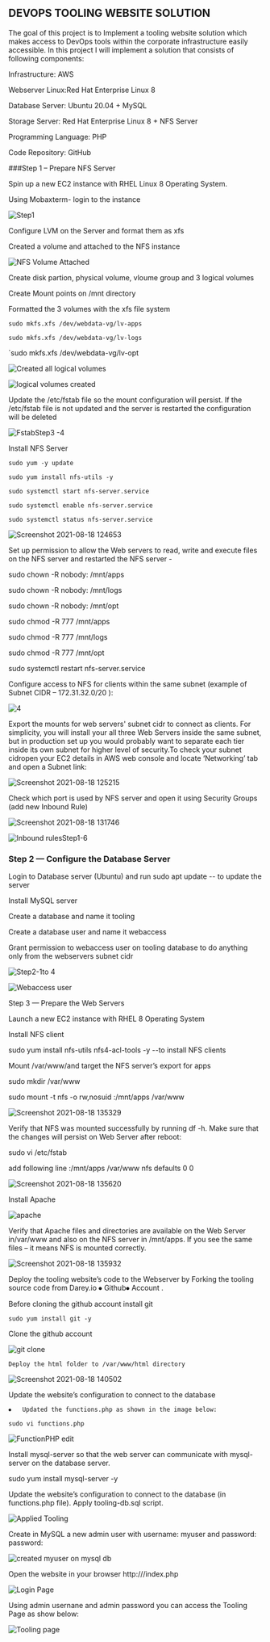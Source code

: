 ## DEVOPS TOOLING WEBSITE SOLUTION
The goal of this project is to Implement a tooling website solution which makes access to DevOps tools within the corporate infrastructure easily accessible.
In this project I will implement a solution that consists of following components:

Infrastructure:
AWS

Webserver Linux:Red Hat Enterprise Linux 8

Database Server: Ubuntu 20.04 + MySQL

Storage Server: Red Hat Enterprise Linux 8 + NFS Server

Programming Language: PHP

Code Repository: GitHub

###Step 1 – Prepare NFS Server

Spin up a new EC2 instance with RHEL Linux 8 Operating System.

Using Mobaxterm- login to the instance

![Step1](https://user-images.githubusercontent.com/10111342/129738324-accd762b-3ced-4e13-a0af-f0970ab60329.png)

Configure LVM on the Server and format them as xfs

   Created a volume and attached to the NFS instance
   
   ![NFS Volume Attached](https://user-images.githubusercontent.com/10111342/129741228-2295fd00-0088-4e8f-bc21-68c7c9b6288a.png)
   
   Create disk partion, physical volume, vloume group and 3  logical volumes
   
   Create Mount points on /mnt directory
   
   Formatted the 3 volumes with the xfs file system

`sudo mkfs.xfs /dev/webdata-vg/lv-apps`

`sudo mkfs.xfs /dev/webdata-vg/lv-logs`

`sudo mkfs.xfs /dev/webdata-vg/lv-opt
   
   
   ![Created all logical volumes](https://user-images.githubusercontent.com/10111342/129936073-62972d2c-9884-4436-8da9-f6628278e311.png)
   
   
   ![logical volumes created](https://user-images.githubusercontent.com/10111342/129937735-4d996ebc-07d2-4a12-9502-a74caae73f33.png)

   
   Update the /etc/fstab file so the mount configuration will persist. If the /etc/fstab file is not updated and the server is restarted the configuration will be deleted
   
   
![FstabStep3 -4](https://user-images.githubusercontent.com/10111342/129937047-43a75582-846d-4a60-b82d-b77d793113de.png)

   
   Install NFS Server

`sudo yum -y update`

`sudo yum install nfs-utils -y`

`sudo systemctl start nfs-server.service`

`sudo systemctl enable nfs-server.service`

`sudo systemctl status nfs-server.service`


![Screenshot 2021-08-18 124653](https://user-images.githubusercontent.com/10111342/129938881-dde2034d-3112-4fb0-afe4-88dca2498e5a.png)

   Set up permission to allow the Web servers to read, write and execute files on the NFS server and restarted the NFS server - 
   
sudo chown -R nobody: /mnt/apps

sudo chown -R nobody: /mnt/logs

sudo chown -R nobody: /mnt/opt
 
sudo chmod -R 777 /mnt/apps

sudo chmod -R 777 /mnt/logs

sudo chmod -R 777 /mnt/opt

sudo systemctl restart nfs-server.service

Configure access to NFS for clients within the same subnet (example of Subnet CIDR – 172.31.32.0/20 ):

![4](https://user-images.githubusercontent.com/10111342/129944295-4fd6b967-0971-4310-921b-816bb1f90a5f.png)


Export the mounts for web servers' subnet cidr to connect as clients. For simplicity, you will install your all three Web Servers inside the same subnet, but in production set up you would probably want to separate each tier inside its own subnet for higher level of security.To check your subnet cidropen your EC2 details in AWS web console and locate ‘Networking’ tab and open a Subnet link:

![Screenshot 2021-08-18 125215](https://user-images.githubusercontent.com/10111342/129940132-0c9952c8-67c8-426a-bc26-715ddde250ee.png)

Check which port is used by NFS server and open it using Security Groups (add new Inbound Rule)

![Screenshot 2021-08-18 131746](https://user-images.githubusercontent.com/10111342/129943118-92bf7524-eb38-4254-adc4-b7bcd3f9e0ff.png)

![Inbound rulesStep1-6](https://user-images.githubusercontent.com/10111342/129940703-f3a9c4d5-a609-4a09-8a24-a7f3a41f2ef5.png)

### Step 2 — Configure the Database Server

Login to Database server (Ubuntu) and run sudo apt update  -- to update the server
 
Install MySQL server

Create a database and name it tooling

Create a database user and name it webaccess

Grant permission to webaccess user on tooling database to do anything only from the webservers  subnet cidr

 ![Step2-1to 4](https://user-images.githubusercontent.com/10111342/129945046-68e906b6-77ae-492b-af3b-6baa97fba0fe.png)
 
 
![Webaccess user](https://user-images.githubusercontent.com/10111342/129946322-6b6b78b9-0d96-41f4-864e-7a5cef7b0902.png)


Step 3 — Prepare the Web Servers

Launch a new EC2 instance with RHEL 8 Operating System

Install NFS client

sudo yum install nfs-utils nfs4-acl-tools -y  --to install NFS clients

Mount /var/www/and target the NFS server’s export for apps

sudo mkdir /var/www

sudo mount -t nfs -o rw,nosuid <NFS-Server-Private-IP-Address>:/mnt/apps /var/www


![Screenshot 2021-08-18 135329](https://user-images.githubusercontent.com/10111342/129947947-aa27aa34-d8b4-46bb-9f27-836292b1138f.png)

Verify that NFS was mounted successfully by running df -h. Make sure that the changes will persist on Web Server after reboot:

sudo vi /etc/fstab

add following line <NFS-Server-Private-IP-Address>:/mnt/apps /var/www nfs defaults 0 0


![Screenshot 2021-08-18 135620](https://user-images.githubusercontent.com/10111342/129948319-eb628e7c-677d-409b-ae6c-d99f6894b220.png)

Install Apache

![apache](https://user-images.githubusercontent.com/10111342/129948540-3b4ab0bd-8efb-43fe-b841-b394c4733201.png)

Verify that Apache files and directories are available on the Web Server in/var/www and also on the NFS server in /mnt/apps. If you see the same files – it means NFS is mounted correctly.

![Screenshot 2021-08-18 135932](https://user-images.githubusercontent.com/10111342/129948758-d1691136-8094-4a06-b6a3-62fd52fca5f7.png)

Deploy the tooling website’s code to the Webserver by Forking the tooling source code from Darey.io ⦁	Github⦁	 Account . 

Before cloning the github account install git

`sudo yum install git -y`

Clone the github account

![git clone](https://user-images.githubusercontent.com/10111342/129949120-d223b48b-3649-40d9-b3aa-83d06ac9f867.png)

	Deploy the html folder to /var/www/html directory
   
   ![Screenshot 2021-08-18 140502](https://user-images.githubusercontent.com/10111342/129949464-51dcc271-3bac-4a97-b859-16640cb1edc3.png)
   
   Update the website’s configuration to connect to the database
   
    ⦁	Updated the functions.php as shown in the image below:
    
`sudo vi functions.php`

![FunctionPHP edit](https://user-images.githubusercontent.com/10111342/129951065-20f752ef-b631-405f-acff-43ed7bd75090.png)


Install mysql-server so that the web server can communicate with mysql-server on the database server. 

sudo yum install mysql-server -y

Update the website’s configuration to connect to the database (in functions.php file). Apply tooling-db.sql script.

![Applied Tooling](https://user-images.githubusercontent.com/10111342/129950390-15f50ded-2589-41d5-975d-65568254c7c2.png)

Create in MySQL a new admin user with username: myuser and password: password:

![created myuser on mysql db](https://user-images.githubusercontent.com/10111342/129950511-34257e27-eccd-4f9a-8e4e-e22261f93f61.png)

Open the website in your browser http://<Web-Server-Public-IP-Address-or-Public-DNS-Name>/index.php

![Login Page](https://user-images.githubusercontent.com/10111342/129950697-bfd73fe2-dafd-4cbe-998c-d109f16919f5.png)

 Using admin usernane and admin password you can access the Tooling Page as show below:
  
 ![Tooling page](https://user-images.githubusercontent.com/10111342/130269769-90ab6075-0cd3-4f22-b66f-0c1a02cc327a.png)


   

